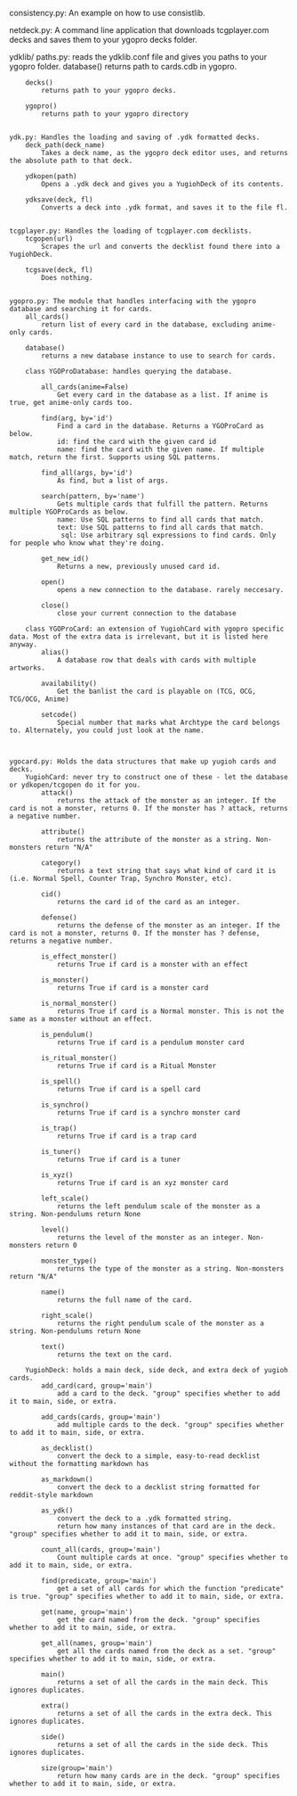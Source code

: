consistency.py: An example on how to use consistlib.
	
netdeck.py: A command line application that downloads tcgplayer.com decks and saves them to your ygopro decks folder.
	
ydklib/
	paths.py: reads the ydklib.conf file and gives you paths to your ygopro folder.
		database()
			returns path to cards.cdb in ygopro.
			
		decks()
			returns path to your ygopro decks.
			
		ygopro()
			returns path to your ygopro directory
			
			
	ydk.py: Handles the loading and saving of .ydk formatted decks.
		deck_path(deck_name)
			Takes a deck name, as the ygopro deck editor uses, and returns the absolute path to that deck.
			
		ydkopen(path)
			Opens a .ydk deck and gives you a YugiohDeck of its contents.
			
		ydksave(deck, fl)
			Converts a deck into .ydk format, and saves it to the file fl.
			
			
	tcgplayer.py: Handles the loading of tcgplayer.com decklists.
		tcgopen(url)
			Scrapes the url and converts the decklist found there into a YugiohDeck.

		tcgsave(deck, fl)
			Does nothing.
		
		
	ygopro.py: The module that handles interfacing with the ygopro database and searching it for cards.
		all_cards()
			return list of every card in the database, excluding anime-only cards.
		
		database()
			returns a new database instance to use to search for cards.
	
		class YGOProDatabase: handles querying the database.
		
			all_cards(anime=False)
				Get every card in the database as a list. If anime is true, get anime-only cards too.
				
			find(arg, by='id')
				Find a card in the database. Returns a YGOProCard as below.
				id: find the card with the given card id
				name: find the card with the given name. If multiple match, return the first. Supports using SQL patterns.
				
			find_all(args, by='id')
				As find, but a list of args.
				
			search(pattern, by='name')
				Gets multiple cards that fulfill the pattern. Returns multiple YGOProCards as below.
				name: Use SQL patterns to find all cards that match.
				text: Use SQL patterns to find all cards that match.
				 sql: Use arbitrary sql expressions to find cards. Only for people who know what they're doing.
				
			get_new_id()
				Returns a new, previously unused card id.
				
			open()
				opens a new connection to the database. rarely neccesary.
				
			close()
				close your current connection to the database				       
				       
		class YGOProCard: an extension of YugiohCard with ygopro specific data. Most of the extra data is irrelevant, but it is listed here anyway.
			alias()
				A database row that deals with cards with multiple artworks.
				
			availability()
				Get the banlist the card is playable on (TCG, OCG, TCG/OCG, Anime)
				
			setcode()
				Special number that marks what Archtype the card belongs to. Alternately, you could just look at the name.
			
			
			
	ygocard.py: Holds the data structures that make up yugioh cards and decks.	
		YugiohCard: never try to construct one of these - let the database or ydkopen/tcgopen do it for you.
			attack()
				returns the attack of the monster as an integer. If the card is not a monster, returns 0. If the monster has ? attack, returns a negative number.
				
			attribute()
				returns the attribute of the monster as a string. Non-monsters return "N/A"

			category()
				returns a text string that says what kind of card it is (i.e. Normal Spell, Counter Trap, Synchro Monster, etc).
	
			cid()
				returns the card id of the card as an integer.
		
			defense()
				returns the defense of the monster as an integer. If the card is not a monster, returns 0. If the monster has ? defense, returns a negative number.
		
			is_effect_monster()
				returns True if card is a monster with an effect
		
			is_monster()
				returns True if card is a monster card
		
			is_normal_monster()
				returns True if card is a Normal monster. This is not the same as a monster without an effect.

			is_pendulum()
				returns True if card is a pendulum monster card

			is_ritual_monster()
				returns True if card is a Ritual Monster

			is_spell()
				returns True if card is a spell card
	
			is_synchro()
				returns True if card is a synchro monster card
			
			is_trap()
				returns True if card is a trap card
			
			is_tuner()
				returns True if card is a tuner
			
			is_xyz()
				returns True if card is an xyz monster card
			
			left_scale()
				returns the left pendulum scale of the monster as a string. Non-pendulums return None
			
			level()
				returns the level of the monster as an integer. Non-monsters return 0
			
			monster_type()
				returns the type of the monster as a string. Non-monsters return "N/A"
			
			name()
				returns the full name of the card.
			
			right_scale()
				returns the right pendulum scale of the monster as a string. Non-pendulums return None
			
			text()
				returns the text on the card.
				
		YugiohDeck: holds a main deck, side deck, and extra deck of yugioh cards.
			add_card(card, group='main')
				add a card to the deck. "group" specifies whether to add it to main, side, or extra.
			
			add_cards(cards, group='main')
				add multiple cards to the deck. "group" specifies whether to add it to main, side, or extra.
			
			as_decklist()
				convert the deck to a simple, easy-to-read decklist without the formatting markdown has
			
			as_markdown()
				convert the deck to a decklist string formatted for reddit-style markdown
			
			as_ydk()
				convert the deck to a .ydk formatted string.
				return how many instances of that card are in the deck. "group" specifies whether to add it to main, side, or extra.
			
			count_all(cards, group='main')
				Count multiple cards at once. "group" specifies whether to add it to main, side, or extra.
			
			find(predicate, group='main')
				get a set of all cards for which the function "predicate" is true. "group" specifies whether to add it to main, side, or extra.
			
			get(name, group='main')
				get the card named from the deck. "group" specifies whether to add it to main, side, or extra.
			
			get_all(names, group='main')
				get all the cards named from the deck as a set. "group" specifies whether to add it to main, side, or extra.
			
			main()
				returns a set of all the cards in the main deck. This ignores duplicates.
			
			extra()
				returns a set of all the cards in the extra deck. This ignores duplicates.
			
			side()
				returns a set of all the cards in the side deck. This ignores duplicates.
			
			size(group='main')
				return how many cards are in the deck. "group" specifies whether to add it to main, side, or extra.
	

